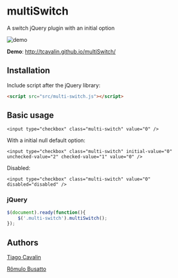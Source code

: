 # multiSwitch
A switch jQuery plugin with an initial option

![demo](https://cloud.githubusercontent.com/assets/6153386/14571662/d4f6c450-0320-11e6-87c2-17c06a74a89f.gif)

**Demo**: http://tcavalin.github.io/multiSwitch/

## Installation ##

Include script after the jQuery library:

```html
<script src="src/multi-switch.js"></script>
```

## Basic usage ##

    <input type="checkbox" class="multi-switch" value="0" />

With a initial null default option:

    <input type="checkbox" class="multi-switch" initial-value="0" unchecked-value="2" checked-value="1" value="0" />

Disabled:

    <input type="checkbox" class="multi-switch" value="0" disabled="disabled" />

### jQuery
```js
$(document).ready(function(){
    $('.multi-switch').multiSwitch();
});
```

## Authors ##

[Tiago Cavalin](https://github.com/tcavalin)

[Rômulo Busatto](https://github.com/romulobusatto)
